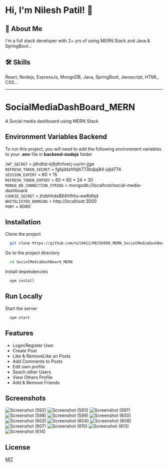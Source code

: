 
# Hi, I'm Nilesh Patil! 👋


## 🚀 About Me
I'm a full stack developer with 2+ yrs of using MERN Stack and Java & SpringBoot...


## 🛠 Skills
React, Nodejs, ExpressJs, MongoDB, Java, SpringBoot, Javascript, HTML, CSS...

---


# SocialMediaDashBoard_MERN
A Social media dashboard using MERN Stack


## Environment Variables Backend

To run this project, you will need to add the following environment variables to your __.env__ file in __backend-nodejs__ folder

`JWT_SECRET` = jdhdhd-kjfjdhrhrerj-uurhr-jjge  
`REFRESH_TOKEN_SECRET` = fgkjddshfdjh773bdjsj84-jdjd774  
`SESSION_EXPIRY` = 60 * 15  
`REFRESH_TOKEN_EXPIRY` = 60 * 60 * 24 * 30  
`MONGO_DB_CONNECTION_STRING` = mongodb://localhost/social-media-dashboard  
`COOKIE_SECRET` = jhdshhds884hfhhs-ew6dhjd  
`WHITELISTED_DOMAINS` = http://localhost:3000  
`PORT` = 8080  

## Installation

Clone the project

```bash
  git clone https://github.com/nil0412/RECOVERO_MERN_SocialMediaDashBoard.git
```

Go to the project directory

```bash
  cd SocialMediaDashBoard_MERN
```

Install dependencies

```bash
  npm install
```
## Run Locally

Start the server

```bash
  npm start
```


## Features

- Login/Register User
- Create Post
- Like & RemoveLike on Posts
- Add Comments to Posts
- Edit own profile
- Seach other Users
- View Others Profile
- Add & Remove Friends


## Screenshots

![Screenshot (592)](https://github.com/nil0412/SocialMediaDashBoard_MERN/assets/67678023/b5ae21e2-a0e8-48da-a7a8-4783490d29fc)
![Screenshot (593)](https://github.com/nil0412/SocialMediaDashBoard_MERN/assets/67678023/78677f91-91e4-44f1-8a1a-111aff731086)
![Screenshot (597)](https://github.com/nil0412/SocialMediaDashBoard_MERN/assets/67678023/16134a72-0f71-47aa-b4f2-c6e041066749)
![Screenshot (598)](https://github.com/nil0412/SocialMediaDashBoard_MERN/assets/67678023/c1c3914a-1882-407a-85b4-cd373a7bb448)
![Screenshot (599)](https://github.com/nil0412/SocialMediaDashBoard_MERN/assets/67678023/7230e6fc-ba88-4dea-8701-5ca94a15f677)
![Screenshot (600)](https://github.com/nil0412/SocialMediaDashBoard_MERN/assets/67678023/0c6f1f3d-295c-4c45-80d4-c26a6b2bf5a5)
![Screenshot (602)](https://github.com/nil0412/SocialMediaDashBoard_MERN/assets/67678023/05e110e4-b492-4ce8-b3fc-3ad957eba3c5)
![Screenshot (604)](https://github.com/nil0412/SocialMediaDashBoard_MERN/assets/67678023/a27e2999-1348-4b1f-b56d-d65b6614f7e0)
![Screenshot (606)](https://github.com/nil0412/SocialMediaDashBoard_MERN/assets/67678023/dfabb590-9c98-4a78-b266-053b730a6150)
![Screenshot (607)](https://github.com/nil0412/SocialMediaDashBoard_MERN/assets/67678023/a56acdf3-caa3-4b6d-b94c-aad882fe14c8)
![Screenshot (610)](https://github.com/nil0412/SocialMediaDashBoard_MERN/assets/67678023/cb3e3245-345c-4967-b1eb-26999d457109)
![Screenshot (613)](https://github.com/nil0412/SocialMediaDashBoard_MERN/assets/67678023/a59b2d83-b776-40d2-8bdd-54d08ca60221)
![Screenshot (614)](https://github.com/nil0412/SocialMediaDashBoard_MERN/assets/67678023/23750191-2c50-4675-b8d4-0c9a266b3c1b)


## License

[MIT](https://choosealicense.com/licenses/mit/)

